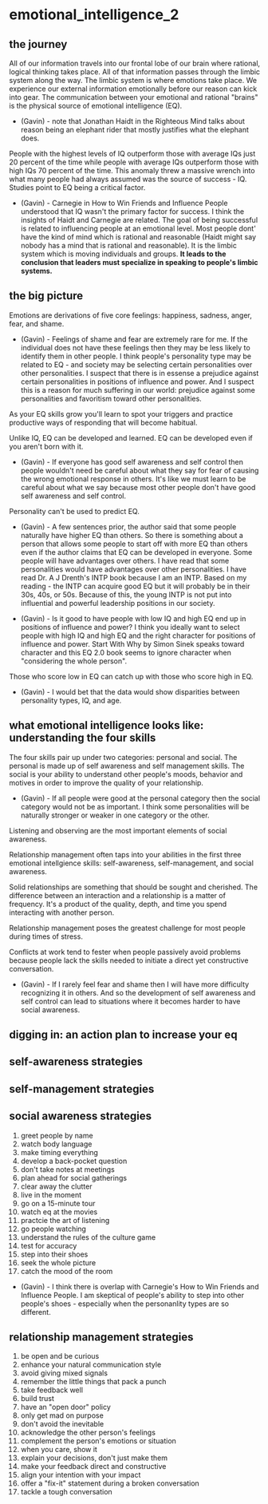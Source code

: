 # emotional_intelligence_2

## the journey

All of our information travels into our frontal lobe of our brain where rational, logical thinking takes place.  All of that information passes through the limbic system along the way.  The limbic system is where emotions take place.  We experience our external information emotionally before our reason can kick into gear.  The communication between your emotional and rational "brains" is the physical source of emotional intelligence (EQ).

- (Gavin) - note that Jonathan Haidt in the Righteous Mind talks about reason being an elephant rider that mostly justifies what the elephant does.

People with the highest levels of IQ outperform those with average IQs just 20 percent of the time while people with average IQs outperform those with high IQs 70 percent of the time.  This anomaly threw a massive wrench into what many people had always assumed was the source of success - IQ.  Studies point to EQ being a critical factor.

- (Gavin) - Carnegie in How to Win Friends and Influence People understood that IQ wasn't the primary factor for success.  I think the insights of Haidt and Carnegie are related.  The goal of being successful is related to influencing people at an emotional level.  Most people dont' have the kind of mind which is rational and reasonable (Haidt might say nobody has a mind that is rational and reasonable).  It is the limbic system which is moving individuals and groups.  **It leads to the conclusion that leaders must specialize in speaking to people's limbic systems.**

## the big picture

Emotions are derivations of five core feelings: happiness, sadness, anger, fear, and shame.

- (Gavin) - Feelings of shame and fear are extremely rare for me.  If the individual does not have these feelings then they may be less likely to identify them in other people.  I think people's personality type may be related to EQ - and society may be selecting certain personalities over other personalities.  I suspect that there is in essense a prejudice against certain personalities in positions of influence and power.  And I suspect this is a reason for much suffering in our world: prejudice against some personalities and favoritism toward other personalities.

As your EQ skills grow you'll learn to spot your triggers and practice productive ways of responding that will become habitual.

Unlike IQ, EQ can be developed and learned.  EQ can be developed even if you aren't born with it.

- (Gavin) - If everyone has good self awareness and self control then people wouldn't need be careful about what they say for fear of causing the wrong emotional response in others.  It's like we must learn to be careful about what we say because most other people don't have good self awareness and self control.

Personality can't be used to predict EQ.

- (Gavin) - A few sentences prior, the author said that some people naturally have higher EQ than others.  So there is something about a person that allows some people to start off with more EQ than others even if the author claims that EQ can be developed in everyone.  Some people will have advantages over others.  I have read that some personalities would have advantages over other personalities.  I have read Dr. A J Drenth's INTP book because I am an INTP.  Based on my reading - the INTP can acquire good EQ but it will probably be in their 30s, 40s, or 50s.  Because of this, the young INTP is not put into influential and powerful leadership positions in our society.

- (Gavin) - Is it good to have people with low IQ and high EQ end up in positions of influence and power?  I think you ideally want to select people with high IQ and high EQ and the right character for positions of influence and power.  Start With Why by Simon Sinek speaks toward character and this EQ 2.0 book seems to ignore character when "considering the whole person".

Those who score low in EQ can catch up with those who score high in EQ.

- (Gavin) - I would bet that the data would show disparities between personality types, IQ, and age.

## what emotional intelligence looks like: understanding the four skills

The four skills pair up under two categories: personal and social.  The personal is made up of self awareness and self management skills.  The social is your ability to understand other people's moods, behavior and motives in order to improve the quality of your relationship.

- (Gavin) - If all people were good at the personal category then the social category would not be as important.  I think some personalities will be naturally stronger or weaker in one category or the other.

Listening and observing are the most important elements of social awareness.

Relationship management often taps into your abilities in the first three emotional intellgience skills: self-awareness, self-management, and social awareness.

Solid relationships are something that should be sought and cherished.  The difference between an interaction and a relationship is a matter of frequency.  It's a product of the quality, depth, and time you spend interacting with another person.

Relationship management poses the greatest challenge for most people during times of stress.

Conflicts at work tend to fester when people passively avoid problems because people lack the skills needed to initiate a direct yet constructive conversation.

- (Gavin) - If I rarely feel fear and shame then I will have more difficulty recognizing it in others.  And so the development of self awareness and self control can lead to situations where it becomes harder to have social awareness.

## digging in: an action plan to increase your eq

## self-awareness strategies

## self-management strategies

## social awareness strategies

1. greet people by name
2. watch body language
3. make timing everything
4. develop a back-pocket question
5. don't take notes at meetings
6. plan ahead for social gatherings
7. clear away the clutter
8. live in the moment
9. go on a 15-minute tour
10. watch eq at the movies
11. practcie the art of listening
12. go people watching
13. understand the rules of the culture game
14. test for accuracy
15. step into their shoes
16. seek the whole picture
17. catch the mood of the room

- (Gavin) - I think there is overlap with Carnegie's How to Win Friends and Influence People.  I am skeptical of people's ability to step into other people's shoes - especially when the personanlity types are so different.

## relationship management strategies

1. be open and be curious
2. enhance your natural communication style
3. avoid giving mixed signals
4. remember the little things that pack a punch
5. take feedback well
6. build trust
7. have an "open door" policy
8. only get mad on purpose
9. don't avoid the inevitable
10. acknowledge the other person's feelings
11. complement the person's emotions or situation
12. when you care, show it
13. explain your decisions, don't just make them
14. make your feedback direct and constructive
15. align your intention with your impact
16. offer a "fix-it" statement during a broken conversation
17. tackle a tough conversation

